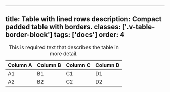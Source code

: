 <!--
 *              Copyright (c) 2025 Visa, Inc.
 *
 * Licensed under the Apache License, Version 2.0 (the "License");
 * you may not use this file except in compliance with the License.
 * You may obtain a copy of the License at
 *
 *         http://www.apache.org/licenses/LICENSE-2.0
 *
 * Unless required by applicable law or agreed to in writing, software
 * distributed under the License is distributed on an "AS IS" BASIS,
 * WITHOUT WARRANTIES OR CONDITIONS OF ANY KIND, either express or implied.
 * See the License for the specific language governing permissions and
 * limitations under the License.
 *
 -->
---
title: Table with lined rows
description: Compact padded table with borders. 
classes: ['.v-table-border-block']
tags: ['docs']
order: 4
---

<table class="v-table v-table-border-block">
  <caption class="v-sr">
    This is required text that describes the table in more detail.
  </caption>
  <thead>
    <tr>
      <th class="v-th">
        Column A
      </th>
      <th class="v-th">
        Column B
      </th>
      <th class="v-th">
        Column C
      </th>
      <th class="v-th">
        Column D
      </th>
    </tr>
  </thead>
  <tbody>
    <tr>
      <td class="v-td">
        A1
      </td>
      <td class="v-td">
        B1
      </td>
      <td class="v-td">
        C1
      </td>
      <td class="v-td">
        D1
      </td>
    </tr>
    <tr>
      <td class="v-td">
        A2
      </td>
      <td class="v-td">
        B2
      </td>
      <td class="v-td">
        C2
      </td>
      <td class="v-td">
        D2
      </td>
    </tr>
  </tbody>
</table>

